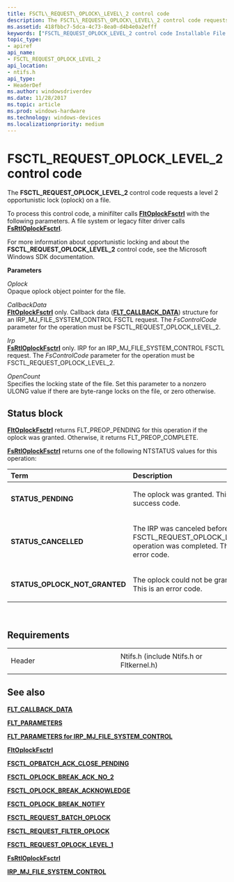```yaml
---
title: FSCTL\_REQUEST\_OPLOCK\_LEVEL\_2 control code
description: The FSCTL\_REQUEST\_OPLOCK\_LEVEL\_2 control code requests a level 2 opportunistic lock (oplock) on a file.
ms.assetid: 418fbbc7-5dca-4c73-8ea0-d4b4e0a2efff
keywords: ["FSCTL_REQUEST_OPLOCK_LEVEL_2 control code Installable File System Drivers"]
topic_type:
- apiref
api_name:
- FSCTL_REQUEST_OPLOCK_LEVEL_2
api_location:
- ntifs.h
api_type:
- HeaderDef
ms.author: windowsdriverdev
ms.date: 11/28/2017
ms.topic: article
ms.prod: windows-hardware
ms.technology: windows-devices
ms.localizationpriority: medium
---
```


# FSCTL\_REQUEST\_OPLOCK\_LEVEL\_2 control code


The **FSCTL\_REQUEST\_OPLOCK\_LEVEL\_2** control code requests a level 2 opportunistic lock (oplock) on a file.

To process this control code, a minifilter calls [**FltOplockFsctrl**](https://msdn.microsoft.com/library/windows/hardware/ff543398) with the following parameters. A file system or legacy filter driver calls [**FsRtlOplockFsctrl**](https://msdn.microsoft.com/library/windows/hardware/ff547112).

For more information about opportunistic locking and about the **FSCTL\_REQUEST\_OPLOCK\_LEVEL\_2** control code, see the Microsoft Windows SDK documentation.

**Parameters**

<a href="" id="oplock"></a>*Oplock*  
Opaque oplock object pointer for the file.

<a href="" id="callbackdata"></a>*CallbackData*  
[**FltOplockFsctrl**](https://msdn.microsoft.com/library/windows/hardware/ff543398) only. Callback data ([**FLT\_CALLBACK\_DATA**](https://msdn.microsoft.com/library/windows/hardware/ff544620)) structure for an IRP\_MJ\_FILE\_SYSTEM\_CONTROL FSCTL request. The *FsControlCode* parameter for the operation must be FSCTL\_REQUEST\_OPLOCK\_LEVEL\_2.

<a href="" id="irp"></a>*Irp*  
[**FsRtlOplockFsctrl**](https://msdn.microsoft.com/library/windows/hardware/ff547112) only. IRP for an IRP\_MJ\_FILE\_SYSTEM\_CONTROL FSCTL request. The *FsControlCode* parameter for the operation must be FSCTL\_REQUEST\_OPLOCK\_LEVEL\_2.

<a href="" id="opencount"></a>*OpenCount*  
Specifies the locking state of the file. Set this parameter to a nonzero ULONG value if there are byte-range locks on the file, or zero otherwise.

Status block
------------

[**FltOplockFsctrl**](https://msdn.microsoft.com/library/windows/hardware/ff543398) returns FLT\_PREOP\_PENDING for this operation if the oplock was granted. Otherwise, it returns FLT\_PREOP\_COMPLETE.

[**FsRtlOplockFsctrl**](https://msdn.microsoft.com/library/windows/hardware/ff547112) returns one of the following NTSTATUS values for this operation:

<table>
<colgroup>
<col width="50%" />
<col width="50%" />
</colgroup>
<thead>
<tr class="header">
<th align="left">Term</th>
<th align="left">Description</th>
</tr>
</thead>
<tbody>
<tr class="odd">
<td align="left"><p><strong>STATUS_PENDING</strong></p></td>
<td align="left"><p>The oplock was granted. This is a success code.</p></td>
</tr>
<tr class="even">
<td align="left"><p><strong>STATUS_CANCELLED</strong></p></td>
<td align="left"><p>The IRP was canceled before the FSCTL_REQUEST_OPLOCK_LEVEL_2 operation was completed. This is an error code.</p></td>
</tr>
<tr class="odd">
<td align="left"><p><strong>STATUS_OPLOCK_NOT_GRANTED</strong></p></td>
<td align="left"><p>The oplock could not be granted. This is an error code.</p></td>
</tr>
</tbody>
</table>

 

Requirements
------------

<table>
<colgroup>
<col width="50%" />
<col width="50%" />
</colgroup>
<tbody>
<tr class="odd">
<td align="left"><p>Header</p></td>
<td align="left">Ntifs.h (include Ntifs.h or Fltkernel.h)</td>
</tr>
</tbody>
</table>

## See also


[**FLT\_CALLBACK\_DATA**](https://msdn.microsoft.com/library/windows/hardware/ff544620)

[**FLT\_PARAMETERS**](https://msdn.microsoft.com/library/windows/hardware/ff544673)

[**FLT\_PARAMETERS for IRP\_MJ\_FILE\_SYSTEM\_CONTROL**](flt-parameters-for-irp-mj-file-system-control.md)

[**FltOplockFsctrl**](https://msdn.microsoft.com/library/windows/hardware/ff543398)

[**FSCTL\_OPBATCH\_ACK\_CLOSE\_PENDING**](fsctl-opbatch-ack-close-pending.md)

[**FSCTL\_OPLOCK\_BREAK\_ACK\_NO\_2**](fsctl-oplock-break-ack-no-2.md)

[**FSCTL\_OPLOCK\_BREAK\_ACKNOWLEDGE**](fsctl-oplock-break-acknowledge.md)

[**FSCTL\_OPLOCK\_BREAK\_NOTIFY**](fsctl-oplock-break-notify.md)

[**FSCTL\_REQUEST\_BATCH\_OPLOCK**](fsctl-request-batch-oplock.md)

[**FSCTL\_REQUEST\_FILTER\_OPLOCK**](fsctl-request-filter-oplock.md)

[**FSCTL\_REQUEST\_OPLOCK\_LEVEL\_1**](fsctl-request-oplock-level-1.md)

[**FsRtlOplockFsctrl**](https://msdn.microsoft.com/library/windows/hardware/ff547112)

[**IRP\_MJ\_FILE\_SYSTEM\_CONTROL**](irp-mj-file-system-control.md)

 

 






